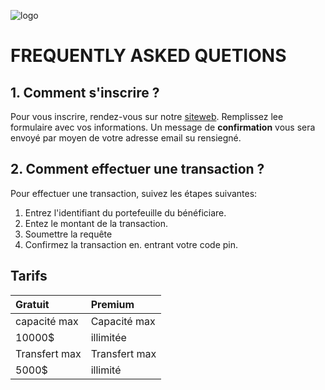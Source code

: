 ![logo](https://github.com/henrid3v/learn-markdown/raw/main/banner.png)
# FREQUENTLY ASKED QUETIONS

## 1. Comment s'inscrire ?
Pour vous inscrire, rendez-vous sur notre [siteweb](https://henri-dev.com). Remplissez lee formulaire avec vos informations. Un message de **confirmation** vous sera envoyé par moyen de votre adresse email su rensiegné.
## 2. Comment effectuer une transaction ?
Pour effectuer une transaction, suivez les étapes suivantes:

1. Entrez l'identifiant du portefeuille du bénéficiare.
2. Entez le montant de la transaction.
3. Soumettre la requête
4. Confirmez la transaction en. entrant votre code pin. 

## Tarifs


|Gratuit      |Premium      |
|:------------|:------------|
| capacité max|Capacité max |
| 10000$      | illimitée   |
|Transfert max|Transfert max|
|5000$        | illimité    |
